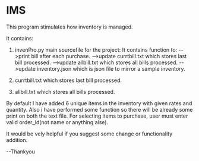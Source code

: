 # IMS
This program stimulates how inventory is managed.

It contains:
1. invenPro.py main sourcefile for the project:
   It contains function to:
       -->print  bill after each purchase.
       -->update currtbill.txt which stores last bill processed.
       -->update allbill.txt which stores all bills processed.
       -->update inventory.json which is json file to mirror a sample inventory.

2. currtbill.txt which stores last bill processed.
3. allbill.txt which stores all bills processed.

By default I have added 6 unique items in the inventory with given rates and quantity.
Also i have performed some function so there will be already some print on both the text file.
For selecting items to purchase, user must enter valid order_id(not name or anything alse).

It would be vely helpful if you suggest some change or functionality addition.

--Thankyou
